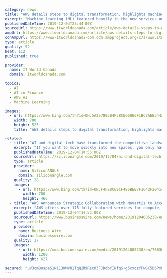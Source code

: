```yaml
---
category: news
title: "AWS details steps to digital transformation, highlights machine learning"
excerpt: "Machine learning (ML) featured heavily in the new services unveiled that will help with the technology components of the ... François Côté, chief digital and technology officer at Montreal-based Fairstone Financial is also excited about how the technology is evolving to give more users access to it than they would have with traditional ..."
publishedDateTime: 2019-12-04T23:44:00Z
sourceUrl: https://www.itworldcanada.com/article/aws-details-steps-to-digital-transformation-highlights-machine-learning/424776
ampUrl: https://www.itworldcanada.com/article/aws-details-steps-to-digital-transformation-highlights-machine-learning/424776?amp=1
cdnAmpUrl: https://www-itworldcanada-com.cdn.ampproject.org/c/s/www.itworldcanada.com/article/aws-details-steps-to-digital-transformation-highlights-machine-learning/424776?amp=1
type: article
quality: 92
heat: 112
published: true

provider:
  name: IT World Canada
  domain: itworldcanada.com

topics:
  - AI
  - AI in Finance
  - AWS AI
  - Machine Learning

images:
  - url: https://www.bing.com/th?id=ON.5A257805B4F38CE66066F1BC2AEB5442
    width: 700
    height: 525
    title: "AWS details steps to digital transformation, highlights machine learning"

related:
  - title: "AI and digital tech have transformed the competitive landscape for many Accenture clients"
    excerpt: "If you want to move quickly into new spaces, you only have one choice. And that is to get really good at managing and harnessing digital technologies, inclusive of AI.” With its broad enterprise portfolio, Accenture has seen digital transformation affect companies in every industry, including many that have not traditionally embraced ..."
    publishedDateTime: 2019-12-04T18:55:00Z
    sourceUrl: https://siliconangle.com/2019/12/04/ai-and-digital-tech-have-transformed-the-competitive-landscape-for-many-accenture-clients-reinvent/
    type: article
    provider:
      name: SiliconANGLE
      domain: siliconangle.com
    quality: 28
    images:
      - url: https://www.bing.com/th?id=ON.F4F28C69CF486BEB7F1642F204142131
        width: 700
        height: 466
  - title: "AWS Announces Strategic Collaboration with Novartis to Accelerate Digital Transformation of Its Business Operations"
    excerpt: "AWS offers over 175 fully featured services for compute, storage, databases, networking, analytics, robotics, machine learning and artificial intelligence (AI), Internet of Things (IoT), mobile, security, hybrid, virtual and augmented reality (VR and AR), media, and application development, deployment, and management from 69 Availability Zones ..."
    publishedDateTime: 2019-12-04T14:53:00Z
    sourceUrl: https://www.businesswire.com/news/home/20191204005238/en/AWS-Announces-Strategic-Collaboration-Novartis-Accelerate-Digital
    type: article
    provider:
      name: Business Wire
      domain: businesswire.com
    quality: 17
    images:
      - url: https://mms.businesswire.com/media/20191204005238/en/760307/23/AWS_logo_RGB.jpg
        width: 1200
        height: 627

secured: "uV3cmBuspaS1N113WMVU2TqQ2M9Rec03FJDdbYINfqS+g5cxqzYFwGC5B6PxLTAskvwOBKFqegJ4H7EltcC2WQzRtRg4VFlvyVzvJjZuaqhgm4NYtDcRjYsPbZIjYGiT63AefKTk3vlmgp72/2Mv/QaGZ0ethQy7e1SRWuNiGRSOg3I9A6+9hYV38tQpA3olekNsgPTcSzK+W2SlvXFc9gm7kiLgpBkxC/moOGuWMYGsE6LFaljvg+IrkyJ82mgayRVYrpEPLrF1oTLhF9ayog==;6l82G43diH1NxaUPBvE9Fw=="
---
```


